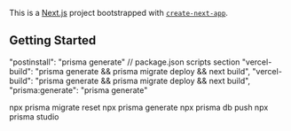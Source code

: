 This is a [Next.js](https://nextjs.org/) project bootstrapped with [`create-next-app`](https://github.com/vercel/next.js/tree/canary/packages/create-next-app).

## Getting Started

"postinstall": "prisma generate"
// package.json scripts section
"vercel-build": "prisma generate && prisma migrate deploy && next build",
"vercel-build": "prisma generate && prisma migrate deploy && next build",
"prisma:generate": "prisma generate"

npx prisma migrate reset
npx prisma generate
npx prisma db push
npx prisma studio

